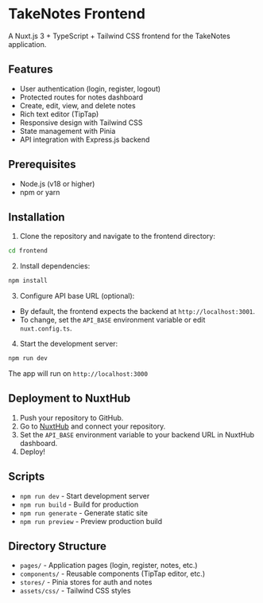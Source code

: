 # TakeNotes Frontend

A Nuxt.js 3 + TypeScript + Tailwind CSS frontend for the TakeNotes application.

## Features

- User authentication (login, register, logout)
- Protected routes for notes dashboard
- Create, edit, view, and delete notes
- Rich text editor (TipTap)
- Responsive design with Tailwind CSS
- State management with Pinia
- API integration with Express.js backend

## Prerequisites

- Node.js (v18 or higher)
- npm or yarn

## Installation

1. Clone the repository and navigate to the frontend directory:

```bash
cd frontend
```

2. Install dependencies:

```bash
npm install
```

3. Configure API base URL (optional):

- By default, the frontend expects the backend at `http://localhost:3001`.
- To change, set the `API_BASE` environment variable or edit `nuxt.config.ts`.

4. Start the development server:

```bash
npm run dev
```

The app will run on `http://localhost:3000`

## Deployment to NuxtHub

1. Push your repository to GitHub.
2. Go to [NuxtHub](https://nuxthub.com/) and connect your repository.
3. Set the `API_BASE` environment variable to your backend URL in NuxtHub dashboard.
4. Deploy!

## Scripts

- `npm run dev` - Start development server
- `npm run build` - Build for production
- `npm run generate` - Generate static site
- `npm run preview` - Preview production build

## Directory Structure

- `pages/` - Application pages (login, register, notes, etc.)
- `components/` - Reusable components (TipTap editor, etc.)
- `stores/` - Pinia stores for auth and notes
- `assets/css/` - Tailwind CSS styles
